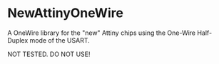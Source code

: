 # NewAttinyOneWire

A OneWire library for the "new" Attiny chips using the One-Wire Half-Duplex mode of the USART.

NOT TESTED. DO NOT USE!